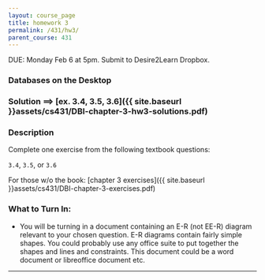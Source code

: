 ```yaml
---
layout: course_page
title: homework 3
permalink: /431/hw3/
parent_course: 431
---
```


DUE: Monday Feb 6 at 5pm. Submit to Desire2Learn Dropbox. 

### Databases on the Desktop

### Solution ==> [ex. 3.4, 3.5, 3.6]({{ site.baseurl }}assets/cs431/DBI-chapter-3-hw3-solutions.pdf)

### Description
Complete one exercise from the following textbook questions:

 ```3.4```, ```3.5```, or ```3.6```

For those w/o the book:
[chapter 3 exercises]({{ site.baseurl }}assets/cs431/DBI-chapter-3-exercises.pdf)

### What to Turn In:
- You will be turning in a document containing an E-R (not EE-R) diagram relevant to your chosen question. E-R diagrams contain fairly simple shapes. You could probably use any office suite to put together the shapes and lines and constraints. This document could be a word document or libreoffice document etc. 


---

